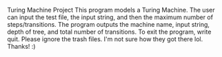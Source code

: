 Turing Machine Project
This program models a Turing Machine. The user can input the test file, the input string, and then the maximum number of steps/transitions. The program outputs the machine name, input string, depth of tree, and total number of transitions. To exit the program, write quit. Please ignore the trash files. I'm not sure how they got there lol. Thanks! :)
